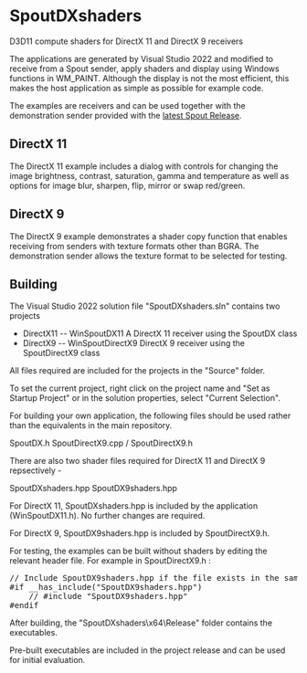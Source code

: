 # SpoutDXshaders
D3D11 compute shaders for DirectX 11 and DirectX 9 receivers

The applications are generated by Visual Studio 2022 and modified
to receive from a Spout sender, apply shaders and display using Windows functions
in WM_PAINT. Although the display is not the most efficient, this makes
the host application as simple as possible for example code.

The examples are receivers and can be used together with the demonstration sender
provided with the [latest Spout Release](https://github.com/leadedge/Spout2/releases).

## DirectX 11
The DirectX 11 example includes a dialog with controls for changing the image brightness,
contrast, saturation, gamma and temperature as well as options for image blur, sharpen, 
flip, mirror or swap red/green.

## DirectX 9
The DirectX 9 example demonstrates a shader copy function that enables
receiving from senders with texture formats other than BGRA.
The demonstration sender allows the texture format to be selected for testing.

## Building

The Visual Studio 2022 solution file "SpoutDXshaders.sln" contains two projects

- DirectX11
-- WinSpoutDX11
   A DirectX 11 receiver using the SpoutDX class
- DirectX9
-- WinSpoutDirectX9
   DirectX 9 receiver using the SpoutDirectX9 class
   
All files required are included for the projects in the "Source" folder. 

To set the current project, right click on the project name and "Set as  Startup Project" or
in the solution properties, select "Current Selection".

For building your own application, the following files should be used
rather than the equivalents in the main repository.

SpoutDX.h
SpoutDirectX9.cpp / SpoutDirectX9.h

There are also two shader files required for DirectX 11 and DirectX 9 repsectively -

SpoutDXshaders.hpp
SpoutDX9shaders.hpp

For DirectX 11, SpoutDXshaders.hpp is included by the application (WinSpoutDX11.h).
No further changes are required.

For DirectX 9, SpoutDX9shaders.hpp is included by SpoutDirectX9.h.

For testing, the examples can be built without shaders by editing the
relevant header file. For example in SpoutDirectX9.h :

<pre>
// Include SpoutDX9shaders.hpp if the file exists in the same folder
#if __has_include("SpoutDX9shaders.hpp")
	// #include "SpoutDX9shaders.hpp"
#endif
</pre>

After building, the "SpoutDXshaders\x64\Release" folder contains the executables.

Pre-built executables are included in the project release and can be used for initial evaluation.
